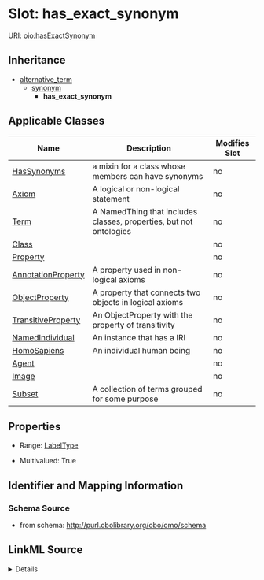 # Slot: has_exact_synonym

URI: [oio:hasExactSynonym](http://www.geneontology.org/formats/oboInOwl#hasExactSynonym)




## Inheritance

* [alternative_term](alternative_term.md)
    * [synonym](synonym.md)
        * **has_exact_synonym**





## Applicable Classes

| Name | Description | Modifies Slot |
| --- | --- | --- |
[HasSynonyms](HasSynonyms.md) | a mixin for a class whose members can have synonyms |  no  |
[Axiom](Axiom.md) | A logical or non-logical statement |  no  |
[Term](Term.md) | A NamedThing that includes classes, properties, but not ontologies |  no  |
[Class](Class.md) |  |  no  |
[Property](Property.md) |  |  no  |
[AnnotationProperty](AnnotationProperty.md) | A property used in non-logical axioms |  no  |
[ObjectProperty](ObjectProperty.md) | A property that connects two objects in logical axioms |  no  |
[TransitiveProperty](TransitiveProperty.md) | An ObjectProperty with the property of transitivity |  no  |
[NamedIndividual](NamedIndividual.md) | An instance that has a IRI |  no  |
[HomoSapiens](HomoSapiens.md) | An individual human being |  no  |
[Agent](Agent.md) |  |  no  |
[Image](Image.md) |  |  no  |
[Subset](Subset.md) | A collection of terms grouped for some purpose |  no  |







## Properties

* Range: [LabelType](LabelType.md)

* Multivalued: True





## Identifier and Mapping Information







### Schema Source


* from schema: http://purl.obolibrary.org/obo/omo/schema




## LinkML Source

<details>
```yaml
name: has_exact_synonym
from_schema: http://purl.obolibrary.org/obo/omo/schema
rank: 1000
is_a: synonym
slot_uri: oio:hasExactSynonym
multivalued: true
alias: has_exact_synonym
domain_of:
- HasSynonyms
- Axiom
disjoint_with:
- label
range: label type

```
</details>